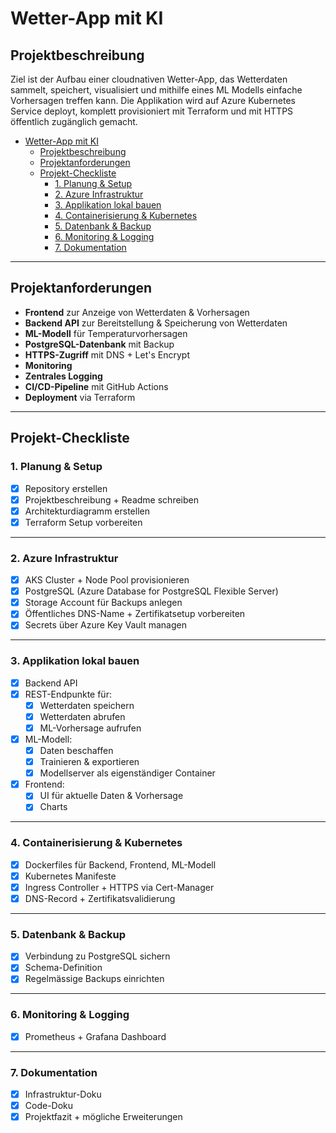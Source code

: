 # Wetter-App mit KI

## Projektbeschreibung

Ziel ist der Aufbau einer cloudnativen Wetter-App, das Wetterdaten sammelt, speichert, visualisiert und mithilfe eines ML Modells einfache Vorhersagen treffen kann. Die Applikation wird auf Azure Kubernetes Service deployt, komplett provisioniert mit Terraform und mit HTTPS öffentlich zugänglich gemacht.

- [Wetter-App mit KI](#wetter-app-mit-ki)
  - [Projektbeschreibung](#projektbeschreibung)
  - [Projektanforderungen](#projektanforderungen)
  - [Projekt-Checkliste](#projekt-checkliste)
    - [1. Planung \& Setup](#1-planung--setup)
    - [2. Azure Infrastruktur](#2-azure-infrastruktur)
    - [3. Applikation lokal bauen](#3-applikation-lokal-bauen)
    - [4. Containerisierung \& Kubernetes](#4-containerisierung--kubernetes)
    - [5. Datenbank \& Backup](#5-datenbank--backup)
    - [6. Monitoring \& Logging](#6-monitoring--logging)
    - [7. Dokumentation](#8-dokumentation)
---

## Projektanforderungen

- **Frontend** zur Anzeige von Wetterdaten & Vorhersagen
- **Backend API** zur Bereitstellung & Speicherung von Wetterdaten
- **ML-Modell** für Temperaturvorhersagen 
- **PostgreSQL-Datenbank** mit Backup
- **HTTPS-Zugriff** mit DNS + Let's Encrypt
- **Monitoring**
- **Zentrales Logging**
- **CI/CD-Pipeline** mit GitHub Actions
- **Deployment** via Terraform

---

## Projekt-Checkliste 

### 1. Planung & Setup
- [x] Repository erstellen
- [x] Projektbeschreibung + Readme schreiben
- [x] Architekturdiagramm erstellen
- [x] Terraform Setup vorbereiten

---

### 2. Azure Infrastruktur
- [x] AKS Cluster + Node Pool provisionieren
- [x] PostgreSQL (Azure Database for PostgreSQL Flexible Server)
- [x] Storage Account für Backups anlegen
- [x] Öffentliches DNS-Name + Zertifikatsetup vorbereiten
- [x] Secrets über Azure Key Vault managen

---

### 3. Applikation lokal bauen
- [x] Backend API
- [x] REST-Endpunkte für:
  - [x] Wetterdaten speichern
  - [x] Wetterdaten abrufen
  - [x] ML-Vorhersage aufrufen
- [x] ML-Modell:
  - [x] Daten beschaffen
  - [x] Trainieren & exportieren
  - [x] Modellserver als eigenständiger Container
- [x] Frontend:
  - [x] UI für aktuelle Daten & Vorhersage
  - [x] Charts

---

### 4. Containerisierung & Kubernetes
- [x] Dockerfiles für Backend, Frontend, ML-Modell
- [x] Kubernetes Manifeste
- [x] Ingress Controller + HTTPS via Cert-Manager
- [x] DNS-Record + Zertifikatsvalidierung

---

### 5. Datenbank & Backup
- [x] Verbindung zu PostgreSQL sichern 
- [x] Schema-Definition
- [x] Regelmässige Backups einrichten

---

### 6. Monitoring & Logging
- [x] Prometheus + Grafana Dashboard

---

### 7. Dokumentation
- [x] Infrastruktur-Doku
- [x] Code-Doku  
- [x] Projektfazit + mögliche Erweiterungen
